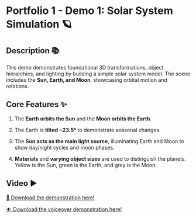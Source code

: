 # Portfolio 1 - Demo 1: Solar System Simulation 🪐

## Description 📚
This demo demonstrates foundational 3D transformations, object hierarchies, and lighting by building a simple solar system model. The scene includes the **Sun, Earth, and Moon**, showcasing orbital motion and rotations.

## Core Features ✨
1. The **Earth orbits the Sun** and the **Moon orbits the Earth**.

2. The Earth is **tilted ~23.5°** to demonstrate seasonal changes.

3. The **Sun acts as the main light source**, illuminating Earth and Moon to show day/night cycles and moon phases.

4. **Materials** and **varying object sizes** are used to distinguish the planets. Yellow is the Sun, green is the Earth, and grey is the Moon.

## Video ▶️
[💾 Download the demonstration here!](Demonstrations/Demo1_Demonstration.webm) <br>

[🔉 Download the voiceover demonstration here!](Demonstrations/Demo1_Voiceover_Demo.mp4)
